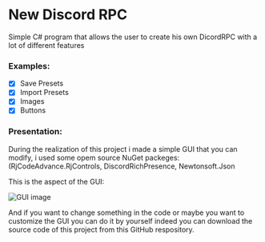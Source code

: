 # New Discord RPC

Simple C# program that allows the user to create his own DicordRPC 
with a lot of different features

### Examples:
- [X] Save Presets
- [X] Import Presets
- [X] Images
- [X] Buttons

### Presentation:
During the realization of this project i made a simple GUI that you can 
modify, i used some opem source NuGet packeges:
(RjCodeAdvance.RjControls, DiscordRichPresence, Newtonsoft.Json

This is the aspect of the GUI:

![GUI image](https://i.imgur.com/VBacdiT.png)

And if you want to change something in the code or maybe you want to 
customize the GUI you can do it by yourself indeed you can download the 
source code of this project from this GitHub respository.
